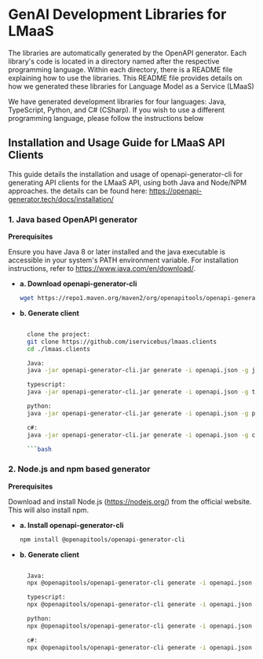 # GenAI Development Libraries for LMaaS

The libraries are automatically generated by the OpenAPI generator. Each library's code is located in a directory named after the respective programming language. Within each directory, there is a README file explaining how to use the libraries. This README file provides details on how we generated these libraries for Language Model as a Service (LMaaS)


We have generated development libraries for four languages: Java, TypeScript, Python, and C# (CSharp). If you wish to use a different programming language, please follow the instructions below


## Installation and Usage Guide for LMaaS API Clients

This guide details the installation and usage of openapi-generator-cli for generating API clients for the LMaaS API, using both Java and Node/NPM approaches. the details can be found here: https://openapi-generator.tech/docs/installation/

### 1. Java based OpenAPI generator

**Prerequisites**

Ensure you have Java 8 or later installed and the java executable is accessible in your system's PATH environment variable. For installation instructions, refer to https://www.java.com/en/download/.


- **a. Download openapi-generator-cli**

  ```bash
  wget https://repo1.maven.org/maven2/org/openapitools/openapi-generator-cli/7.2.0/openapi-generator-cli-7.2.0.jar -O openapi-generator-cli.jar
  ```
- **b. Generate client**

  ```bash

    clone the project:
    git clone https://github.com/iservicebus/lmaas.clients
    cd ./lmaas.clients

    Java:
    java -jar openapi-generator-cli.jar generate -i openapi.json -g java -o ./java/openapi_client

    typescript:
    java -jar openapi-generator-cli.jar generate -i openapi.json -g typescript -o ./typescript/openapi_client

    python:
    java -jar openapi-generator-cli.jar generate -i openapi.json -g python -o ./python/openapi_client

    c#:
    java -jar openapi-generator-cli.jar generate -i openapi.json -g csharp -o ./csharp/openapi_client

    ```bash

### 2. Node.js and npm based generator

**Prerequisites**


Download and install Node.js (https://nodejs.org/) from the official website. This will also install npm.

- **a. Install openapi-generator-cli**

  ```bash
  npm install @openapitools/openapi-generator-cli

  ```
- **b. Generate client**

  ```bash

    Java:
    npx @openapitools/openapi-generator-cli generate -i openapi.json -g java -o ./java/openapi_client

    typescript:
    npx @openapitools/openapi-generator-cli generate -i openapi.json -g typescript -o ./typescript/openapi_client

    python:
    npx @openapitools/openapi-generator-cli generate -i openapi.json -g python -o ./python/openapi_client

    c#:
    npx @openapitools/openapi-generator-cli generate -i openapi.json -g csharp -o ./csharp/openapi_client

  ```

